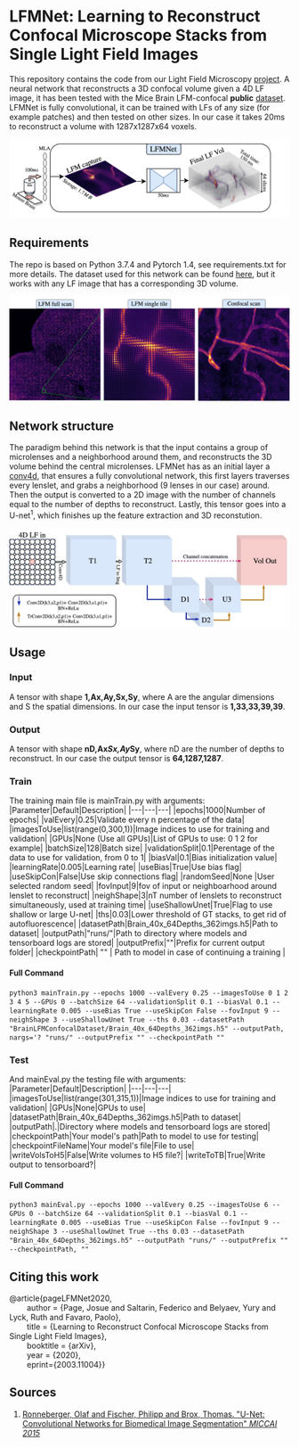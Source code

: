# LFMNet: Learning to Reconstruct Confocal Microscope Stacks from Single Light Field Images

This repository contains the code from our Light Field Microscopy [project](http://cvg.unibe.ch/media/project/page/LFMNet/index.html "LFMNet CVG project"). A neural network that reconstructs a 3D confocal volume given a 4D LF image, it has been tested with the Mice Brain LFM-confocal **public** [dataset](http://cvg.unibe.ch/media/project/page/LFMNet/index.html "LFMNet CVG project").
LFMNet is fully convolutional, it can be trained with LFs of any size (for example patches) and then tested on other sizes.
In our case it takes 20ms to reconstruct a volume with 1287x1287x64 voxels.

<img src="images/system.jpg">


## Requirements
The repo is based on Python 3.7.4 and Pytorch 1.4, see requirements.txt for more details.
The dataset used for this network can be found [here](http://cvg.unibe.ch/media/project/page/LFMNet/index.html "LFMNet CVG project"), but it works with any LF image that has a corresponding 3D volume.

<img src="images/Images.jpg">
  
## Network structure
The paradigm behind this network is that the input contains a group of microlenses and a neighborhood around them, and reconstructs the 3D volume behind the central microlenses.
  LFMNet has as an initial layer a [conv4d](https://github.com/pvjosue/TorchNDFunctions "4D convolution"), that ensures a fully convolutional network, this first layers traverses every lenslet, and grabs a neighborhood (9 lenses in our case) around. Then the output is converted to a 2D image with the number of channels equal to the number of depths to reconstruct. Lastly, this tensor goes into a U-net<sup>1</sup>, which finishes up the feature extraction and 3D reconstution.

<img src="images/LFMNet.jpg">


## Usage
  ### Input
  A tensor with shape **1,Ax,Ay,Sx,Sy**, where A are the angular dimensions and S the spatial dimensions. In our case the input tensor is **1,33,33,39,39**.
  ### Output
  A tensor with shape **nD,Ax*Sx,Ay*Sy**, where nD are the number of depths to reconstruct. In our case the output tensor is **64,1287,1287**.
    
### Train 
  The training main file is mainTrain.py with arguments:
|Parameter|Default|Description|
|---|---|---|
|epochs|1000|Number of epochs|
|valEvery|0.25|Validate every n percentage of the data|
|imagesToUse|list(range(0,300,1))|Image indices to use for training and validation|
|GPUs|None (Use all GPUs)|List of GPUs to use: 0 1 2 for example|
|batchSize|128|Batch size|
|validationSplit|0.1|Perentage of the data to use for validation, from 0 to 1|
|biasVal|0.1|Bias initialization value|
|learningRate|0.005|Learning rate|
|useBias|True|Use bias flag|
|useSkipCon|False|Use skip connections flag|
|randomSeed|None |User selected random seed|
|fovInput|9|fov of input or neighboarhood around lenslet to reconstruct|
|neighShape|3|nT number of lenslets to reconstruct simultaneously, used at training time|
|useShallowUnet|True|Flag to use shallow or large U-net|
|ths|0.03|Lower threshold of GT stacks, to get rid of autofluorescence|
|datasetPath|Brain_40x_64Depths_362imgs.h5|Path to dataset|
|outputPath|"runs/"|Path to directory where models and tensorboard logs are stored|
|outputPrefix|""|Prefix for current output folder|
|checkpointPath| "" | Path to model in case of continuing a training |
#### Full Command
	python3 mainTrain.py --epochs 1000 --valEvery 0.25 --imagesToUse 0 1 2 3 4 5 --GPUs 0 --batchSize 64 --validationSplit 0.1 --biasVal 0.1 --learningRate 0.005 --useBias True --useSkipCon False --fovInput 9 --neighShape 3 --useShallowUnet True --ths 0.03 --datasetPath "BrainLFMConfocalDataset/Brain_40x_64Depths_362imgs.h5" --outputPath, nargs='? "runs/" --outputPrefix "" --checkpointPath ""
### Test
And mainEval.py the testing file with arguments:
|Parameter|Default|Description|
|---|---|---|
|imagesToUse|list(range(301,315,1))|Image indices to use for training and validation|
|GPUs|None|GPUs to use|
|datasetPath|Brain_40x_64Depths_362imgs.h5|Path to dataset|
|outputPath|.|Directory where models and tensorboard logs are stored|
|checkpointPath|Your model's path|Path to model to use for testing|
|checkpointFileName|Your model's file|File to use|
|writeVolsToH5|False|Write volumes to H5 file?|
|writeToTB|True|Write output to tensorboard?|

#### Full Command
	python3 mainEval.py --epochs 1000 --valEvery 0.25 --imagesToUse 6 --GPUs 0 --batchSize 64 --validationSplit 0.1 --biasVal 0.1 --learningRate 0.005 --useBias True --useSkipCon False --fovInput 9 --neighShape 3 --useShallowUnet True --ths 0.03 --datasetPath "Brain_40x_64Depths_362imgs.h5" --outputPath "runs/" --outputPrefix "" --checkpointPath, "" 


## Citing this work
<p>@article{pageLFMNet2020,<br>
	&nbsp;&nbsp;&nbsp;&nbsp;&nbsp;&nbsp;&nbsp;&nbsp;author = {Page, Josue and Saltarin, Federico and Belyaev, Yury and Lyck, Ruth and Favaro, Paolo},<br>    
	&nbsp;&nbsp;&nbsp;&nbsp;&nbsp;&nbsp;&nbsp;&nbsp;title = {Learning to Reconstruct Confocal Microscope Stacks from Single Light Field Images},<br>
	      &nbsp;&nbsp;&nbsp;&nbsp;&nbsp;&nbsp;&nbsp;&nbsp;booktitle = {arXiv},<br>    
	      &nbsp;&nbsp;&nbsp;&nbsp;&nbsp;&nbsp;&nbsp;&nbsp;year = {2020},<br>    
	      &nbsp;&nbsp;&nbsp;&nbsp;&nbsp;&nbsp;&nbsp;&nbsp;eprint={2003.11004}}</p> 


## Sources

1. [Ronneberger, Olaf and Fischer, Philipp and Brox, Thomas. "U-Net: Convolutional Networks for Biomedical Image Segmentation" *MICCAI 2015*](https://arxiv.org/abs/1505.04597)
